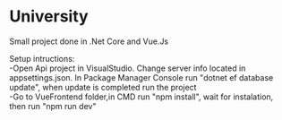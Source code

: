 # University
Small project done in .Net Core and Vue.Js

Setup intructions: <br>
-Open Api project in VisualStudio. Change server info located in appsettings.json. In Package Manager Console run "dotnet ef database update", when update is completed run the project <br>
-Go to VueFrontend folder,in CMD run "npm install", wait for instalation, then run "npm run dev"
